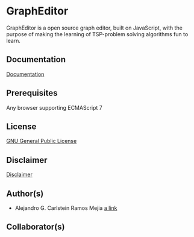 # GraphEditor

GraphEditor is a open source graph editor, built on JavaScript, with the purpose of making 
the learning of TSP-problem solving algorithms fun to learn.

## Documentation

[Documentation](documetation/DOCUMENTATION.md)

## Prerequisites

Any browser supporting ECMAScript 7

## License

[GNU General Public License](LICENSE.md)

## Disclaimer

[Disclaimer](DISCLAIMER.md)

## Author(s)

- Alejandro G. Carlstein Ramos Mejia [a link](http://www.acarlstein.com)

## Collaborator(s)
